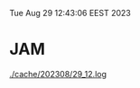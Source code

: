 Tue Aug 29 12:43:06 EEST 2023
# JAM
<a href='./cache/202308/29_12.log'>./cache/202308/29_12.log</a>
